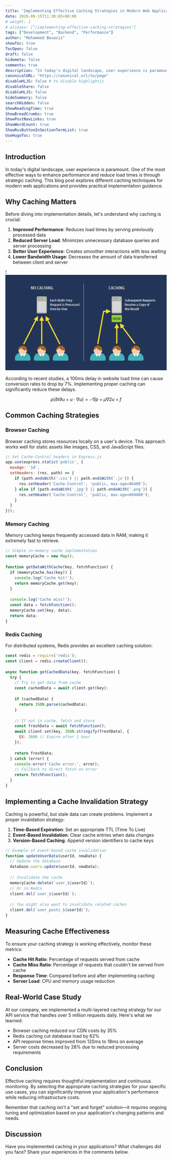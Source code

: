 ```yaml
---
title: "Implementing Effective Caching Strategies in Modern Web Applications"
date: 2020-09-15T11:30:03+00:00
# weight: 1
# aliases: ["/implementing-effective-caching-strategies"]
tags: ["Development", "Backend", "Performance"]
author: "Mohammed Bouaziz"
showToc: true
TocOpen: false
draft: false
hidemeta: false
comments: true
description: "In today's digital landscape, user experience is paramount. One of the most effective ways to enhance performance and reduce load times is through strategic caching."
canonicalURL: "https://canonical.url/to/page"
disableHLJS: false # to disable highlightjs
disableShare: false
disableHLJS: false
hideSummary: false
searchHidden: false
ShowReadingTime: true
ShowBreadCrumbs: true
ShowPostNavLinks: true
ShowWordCount: true
ShowRssButtonInSectionTermList: true
UseHugoToc: true
---
```


## Introduction

In today's digital landscape, user experience is paramount. One of the most effective ways to enhance performance and reduce load times is through strategic caching. This blog post explores different caching techniques for modern web applications and provides practical implementation guidance.

## Why Caching Matters

Before diving into implementation details, let's understand why caching is crucial:

1. **Improved Performance**: Reduces load times by serving previously processed data
2. **Reduced Server Load**: Minimizes unnecessary database queries and server processing
3. **Better User Experience**: Creates smoother interactions with less waiting
4. **Lower Bandwidth Usage**: Decreases the amount of data transferred between client and server

!![Image Description](/images/Caching.webp)

According to recent studies, a 100ms delay in website load time can cause conversion rates to drop by 7%. Implementing proper caching can significantly reduce these delays.

$$
ρ(∂t∂u​+u⋅∇u)=−∇p+μ∇2u+f
$$

## Common Caching Strategies

### Browser Caching

Browser caching stores resources locally on a user's device. This approach works well for static assets like images, CSS, and JavaScript files.


```javascript
// Set Cache-Control headers in Express.js
app.use(express.static('public', {
  maxAge: '1d',
  setHeaders: (res, path) => {
    if (path.endsWith('.css') || path.endsWith('.js')) {
      res.setHeader('Cache-Control', 'public, max-age=86400');
    } else if (path.endsWith('.jpg') || path.endsWith('.png')) {
      res.setHeader('Cache-Control', 'public, max-age=604800');
    }
  }
}));
```

### Memory Caching

Memory caching keeps frequently accessed data in RAM, making it extremely fast to retrieve.


```javascript
// Simple in-memory cache implementation
const memoryCache = new Map();

function getDataWithCache(key, fetchFunction) {
  if (memoryCache.has(key)) {
    console.log('Cache hit!');
    return memoryCache.get(key);
  }
  
  console.log('Cache miss!');
  const data = fetchFunction();
  memoryCache.set(key, data);
  return data;
}
```

### Redis Caching

For distributed systems, Redis provides an excellent caching solution:


```javascript
const redis = require('redis');
const client = redis.createClient();

async function getCachedData(key, fetchFunction) {
  try {
    // Try to get data from cache
    const cachedData = await client.get(key);
    
    if (cachedData) {
      return JSON.parse(cachedData);
    }
    
    // If not in cache, fetch and store
    const freshData = await fetchFunction();
    await client.set(key, JSON.stringify(freshData), {
      EX: 3600 // Expire after 1 hour
    });
    
    return freshData;
  } catch (error) {
    console.error('Cache error:', error);
    // Fallback to direct fetch on error
    return fetchFunction();
  }
}
```

## Implementing a Cache Invalidation Strategy

Caching is powerful, but stale data can create problems. Implement a proper invalidation strategy:

1. **Time-Based Expiration**: Set an appropriate TTL (Time To Live)
2. **Event-Based Invalidation**: Clear cache entries when data changes
3. **Version-Based Caching**: Append version identifiers to cache keys


```javascript
// Example of event-based cache invalidation
function updateUserData(userId, newData) {
  // Update the database
  database.users.update(userId, newData);
  
  // Invalidate the cache
  memoryCache.delete(`user_${userId}`);
  // Or in Redis
  client.del(`user_${userId}`);
  
  // You might also want to invalidate related caches
  client.del(`user_posts_${userId}`);
}
```

## Measuring Cache Effectiveness

To ensure your caching strategy is working effectively, monitor these metrics:

- **Cache Hit Ratio**: Percentage of requests served from cache
- **Cache Miss Ratio**: Percentage of requests that couldn't be served from cache
- **Response Time**: Compared before and after implementing caching
- **Server Load**: CPU and memory usage reduction

## Real-World Case Study

At our company, we implemented a multi-layered caching strategy for our API service that handles over 5 million requests daily. Here's what we learned:

- Browser caching reduced our CDN costs by 35%
- Redis caching cut database load by 62%
- API response times improved from 120ms to 18ms on average
- Server costs decreased by 28% due to reduced processing requirements

## Conclusion

Effective caching requires thoughtful implementation and continuous monitoring. By selecting the appropriate caching strategies for your specific use cases, you can significantly improve your application's performance while reducing infrastructure costs.

Remember that caching isn't a "set and forget" solution—it requires ongoing tuning and optimization based on your application's changing patterns and needs.

## Discussion

Have you implemented caching in your applications? What challenges did you face? Share your experiences in the comments below.